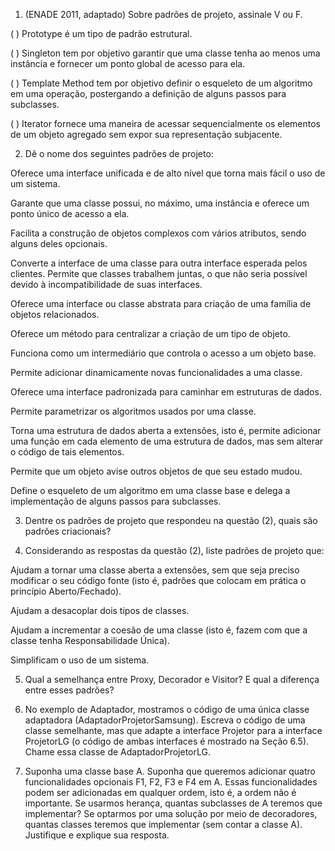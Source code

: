 1. (ENADE 2011, adaptado) Sobre padrões de projeto, assinale V ou F.

( ) Prototype é um tipo de padrão estrutural.

( ) Singleton tem por objetivo garantir que uma classe tenha ao menos uma instância e fornecer um ponto global de acesso para ela.

( ) Template Method tem por objetivo definir o esqueleto de um algoritmo em uma operação, postergando a definição de alguns passos para subclasses.

( ) Iterator fornece uma maneira de acessar sequencialmente os elementos de um objeto agregado sem expor sua representação subjacente.

2. Dê o nome dos seguintes padrões de projeto:

Oferece uma interface unificada e de alto nível que torna mais fácil o uso de um sistema.

Garante que uma classe possui, no máximo, uma instância e oferece um ponto único de acesso a ela.

Facilita a construção de objetos complexos com vários atributos, sendo alguns deles opcionais.

Converte a interface de uma classe para outra interface esperada pelos clientes. Permite que classes trabalhem juntas, o que não seria possível devido à incompatibilidade de suas interfaces.

Oferece uma interface ou classe abstrata para criação de uma família de objetos relacionados.

Oferece um método para centralizar a criação de um tipo de objeto.

Funciona como um intermediário que controla o acesso a um objeto base.

Permite adicionar dinamicamente novas funcionalidades a uma classe.

Oferece uma interface padronizada para caminhar em estruturas de dados.

Permite parametrizar os algoritmos usados por uma classe.

Torna uma estrutura de dados aberta a extensões, isto é, permite adicionar uma função em cada elemento de uma estrutura de dados, mas sem alterar o código de tais elementos.

Permite que um objeto avise outros objetos de que seu estado mudou.

Define o esqueleto de um algoritmo em uma classe base e delega a implementação de alguns passos para subclasses.

3. Dentre os padrões de projeto que respondeu na questão (2), quais são padrões criacionais?

4. Considerando as respostas da questão (2), liste padrões de projeto que:

Ajudam a tornar uma classe aberta a extensões, sem que seja preciso modificar o seu código fonte (isto é, padrões que colocam em prática o princípio Aberto/Fechado).

Ajudam a desacoplar dois tipos de classes.

Ajudam a incrementar a coesão de uma classe (isto é, fazem com que a classe tenha Responsabilidade Única).

Simplificam o uso de um sistema.

5. Qual a semelhança entre Proxy, Decorador e Visitor? E qual a diferença entre esses padrões?

6. No exemplo de Adaptador, mostramos o código de uma única classe adaptadora (AdaptadorProjetorSamsung). Escreva o código de uma classe semelhante, mas que adapte a interface Projetor para a interface ProjetorLG (o código de ambas interfaces é mostrado na Seção 6.5). Chame essa classe de AdaptadorProjetorLG.

7. Suponha uma classe base A. Suponha que queremos adicionar quatro funcionalidades opcionais F1, F2, F3 e F4 em A. Essas funcionalidades podem ser adicionadas em qualquer ordem, isto é, a ordem não é importante. Se usarmos herança, quantas subclasses de A teremos que implementar? Se optarmos por uma solução por meio de decoradores, quantas classes teremos que implementar (sem contar a classe A). Justifique e explique sua resposta.
